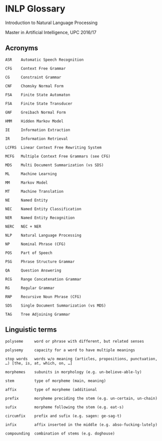 # INLP Glossary

Introduction to Natural Language Processing

Master in Artificial Intelligence, UPC 2016/17



## Acronyms

    ASR    Automatic Speech Recognition

    CFG    Context Free Grammar

    CG     Constraint Grammar

    CNF    Chomsky Normal Form

    FSA    Finite State Automaton

    FSA    Finite State Transducer

    GNF    Greibach Normal Form

    HMM    Hidden Markov Model

    IE     Information Extraction

    IR     Information Retrieval

    LCFRS  Linear Context Free Rewriting System

    MCFG   Multiple Context Free Grammars (see CFG)

    MDS    Multi Document Summarization (vs SDS)

    ML     Machine Learning

    MM     Markov Model

    MT     Machine Translation

    NE     Named Entity

    NEC    Named Entity Classification

    NER    Named Entity Recognition

    NERC   NEC + NER

    NLP    Natural Language Processing

    NP     Nominal Phrase (CFG)

    POS    Part of Speech

    PSG    Phrase Structure Grammar

    QA     Question Answering

    RCG    Range Concatenation Grammar

    RG     Regular Grammar

    RNP    Recursive Noun Phrase (CFG)

    SDS    Single Document Summarization (vs MDS)

    TAG    Tree Adjoining Grammar



## Linguistic terms

    polyseme     word or phrase with different, but related senses

    polysemy     capacity for a word to have multiple meanings

    stop words   words w/o meaning (articles, propositions, punctuation, …) [the, is, at, which, on, …]

    morphemes    subunits in morphology (e.g. un-believe-able-ly)

    stem         type of morpheme (main, meaning)

    affix        type of morpheme (additional

    prefix       morpheme preciding the stem (e.g. un-certain, un-chain)

    sufix        morpheme following the stem (e.g. eat-s)

    circumfix    prefix and sufix (e.g. sagen: ge-sag-t)

    infix        affix inserted in the middle (e.g. abso-fucking-lutely)

    compounding  combination of stems (e.g. doghouse)


